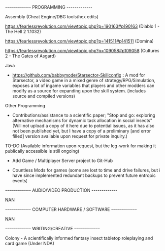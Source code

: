 ------------- PROGRAMMING -------------

Assembly (Cheat Engine/DBG tools/hex edits)

https://fearlessrevolution.com/viewtopic.php?p=190163#p190163 
(Diablo 1 - The Hell 2 1.1032)

https://fearlessrevolution.com/viewtopic.php?p=141511#p141511 
(Domina)

https://fearlessrevolution.com/viewtopic.php?p=109058#p109058 
(Cultures 2 - The Gates of Asgard)

Java
 - https://github.com/babbymode/Starsector-Skillconfig : A mod for Starsector, a video game in a mixed genre of strategy/RPG/Simulation, exposes a lot of ingame variables that players and other modders can modify as a source for expanding upon the skill system. (includes source and compiled versions)



Other Programming
 - Contributions/assistance to a scientific paper; "Stop and go: exploring alternative mechanisms for dynamic task allocation in social insects" (Will not upload a copy of it here due to potential issues, as it has also not been published yet, but I have a copy of a preliminary [and error filled] version available upon request for private inquiry.)



TO-DO (Available information upon request, but the leg-work for making it publically accessible is still ongoing)

- Add Game / Multiplayer Server project to Git-Hub

- Countless Mods for games (some are lost to time and drive failures, but i have since implemented redundant backups to prevent future entropic events)

------------- AUDIO/VIDEO PRODUCTION -------------

NAN

------------- COMPUTER HARDWARE / SOFTWARE -------------

NAN

------------- WRITING/CREATIVE -------------

Colony - A scientifically informed fantasy insect tabletop roleplaying and card game (Under NDA)
